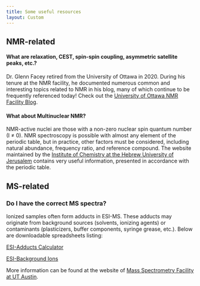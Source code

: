 ```yaml
---
title: Some useful resources
layout: Custom
---
```



## NMR-related

#### What are relaxation, CEST, spin-spin coupling, asymmetric satellite peaks, etc.?

Dr. Glenn Facey retired from the University of Ottawa in 2020. During his tenure
at the NMR facility, he documented numerous common and interesting topics
related to NMR in his blog, many of which continue to be frequently referenced
today!
Check out the [University of Ottawa NMR Facility Blog](https://u-of-o-nmr-facility.blogspot.com/).

#### What about Multinuclear NMR?

NMR-active nuclei are those with a non-zero nuclear spin quantum number (I ≠ 0).
NMR spectroscopy is possible with almost any element of the periodic table,
but in practice, other factors must be considered, including natural abundance,
frequency ratio, and reference compound. The website maintained by
the [Institute of Chemistry at the Hebrew University of Jerusalem](https://chem.ch.huji.ac.il/nmr/techniques/1d/multi.html)
contains very useful information, presented in accordance with the periodic table.

## MS-related

### Do I have the correct MS spectra?

Ionized samples often form adducts in ESI-MS. These adducts may originate from
background sources (solvents, ionizing agents) or contaminants (plasticizers,
buffer components, syringe grease, etc.). Below are downloadable spreadsheets listing:

[ESI-Adducts Calculator](/assets/files/ESI%20Adducts%20Calculator.xlsx)

[ESI-Background Ions](/assets/files/ESI_Background_Ions.xlsx)

More information can be found at the website of
[Mass Spectrometry Facility at UT Austin](https://sites.google.com/site/utaustinmassspec/documents-links).
